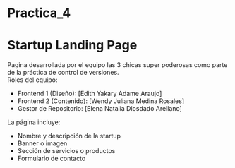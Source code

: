 # Practica_4
# Startup Landing Page

Pagina desarrollada por el equipo las 3 chicas super poderosas como parte de la práctica de control de versiones.  
Roles del equipo:
- Frontend 1 (Diseño): [Edith Yakary Adame Araujo]
- Frontend 2 (Contenido): [Wendy Juliana Medina Rosales]
- Gestor de Repositorio: [Elena Natalia Diosdado Arellano]

La página incluye:
- Nombre y descripción de la startup
- Banner o imagen
- Sección de servicios o productos
- Formulario de contacto
